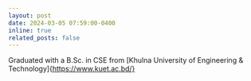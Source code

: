 ```yaml
---
layout: post
date: 2024-03-05 07:59:00-0400
inline: true
related_posts: false
---
```


Graduated with a B.Sc. in CSE from [Khulna University of Engineering & Technology]{https://www.kuet.ac.bd/}
